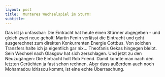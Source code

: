 ```yaml
---
layout: post
title:  Munteres Wechselspiel im Sturm!
subtitle:  
---
```


Das ist ja unfassbar: Die Eintracht hat heute einen Stürmer abgegeben - und gleich zwei neue geholt! Martin Fenin verlässt die Eintracht und geht ausgerechnet zum direkten Konkurrenten Energie Cottbus. Von solchen Transfers halte ich ja eigentlich gar nix... Theofanis Gekas hingegen bleibt. Sein Wechsel nach Glasgow hat sich zerschlagen. Und jetzt zu den Neuzugängen: Die Eintracht holt Rob Friend. Damit konnte man nach den letzten Gerüchten ja fast schon rechnen. Aber dass außerdem auch noch Mohamadou Idrissou kommt, ist eine echte Überraschung. 


